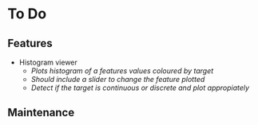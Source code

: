 # To Do

## Features

- Histogram viewer
    - *Plots histogram of a features values coloured by target*
    - *Should include a slider to change the feature plotted*
    - *Detect if the target is continuous or discrete and plot appropiately*


## Maintenance